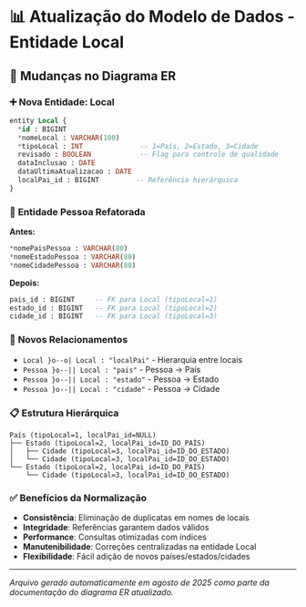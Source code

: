 # 📊 Atualização do Modelo de Dados - Entidade Local

## 🔄 Mudanças no Diagrama ER

### ➕ **Nova Entidade: Local**

```sql
entity Local {
  *id : BIGINT
  *nomeLocal : VARCHAR(100)
  *tipoLocal : INT              -- 1=País, 2=Estado, 3=Cidade
  revisado : BOOLEAN            -- Flag para controle de qualidade
  dataInclusao : DATE
  dataUltimaAtualizacao : DATE
  localPai_id : BIGINT         -- Referência hierárquica
}
```

### 🔧 **Entidade Pessoa Refatorada**

**Antes:**

```sql
*nomePaisPessoa : VARCHAR(80)
*nomeEstadoPessoa : VARCHAR(80)
*nomeCidadePessoa : VARCHAR(80)
```

**Depois:**

```sql
pais_id : BIGINT     -- FK para Local (tipoLocal=1)
estado_id : BIGINT   -- FK para Local (tipoLocal=2)
cidade_id : BIGINT   -- FK para Local (tipoLocal=3)
```

### 🔗 **Novos Relacionamentos**

- `Local }o--o| Local : "localPai"` - Hierarquia entre locais
- `Pessoa }o--|| Local : "pais"` - Pessoa → País
- `Pessoa }o--|| Local : "estado"` - Pessoa → Estado
- `Pessoa }o--|| Local : "cidade"` - Pessoa → Cidade

### 📋 **Estrutura Hierárquica**

```
País (tipoLocal=1, localPai_id=NULL)
├── Estado (tipoLocal=2, localPai_id=ID_DO_PAÍS)
│   ├── Cidade (tipoLocal=3, localPai_id=ID_DO_ESTADO)
│   └── Cidade (tipoLocal=3, localPai_id=ID_DO_ESTADO)
└── Estado (tipoLocal=2, localPai_id=ID_DO_PAÍS)
    └── Cidade (tipoLocal=3, localPai_id=ID_DO_ESTADO)
```

### ✅ **Benefícios da Normalização**

- **Consistência**: Eliminação de duplicatas em nomes de locais
- **Integridade**: Referências garantem dados válidos
- **Performance**: Consultas otimizadas com índices
- **Manutenibilidade**: Correções centralizadas na entidade Local
- **Flexibilidade**: Fácil adição de novos países/estados/cidades

---

_Arquivo gerado automaticamente em agosto de 2025 como parte da documentação do diagrama ER atualizado._
